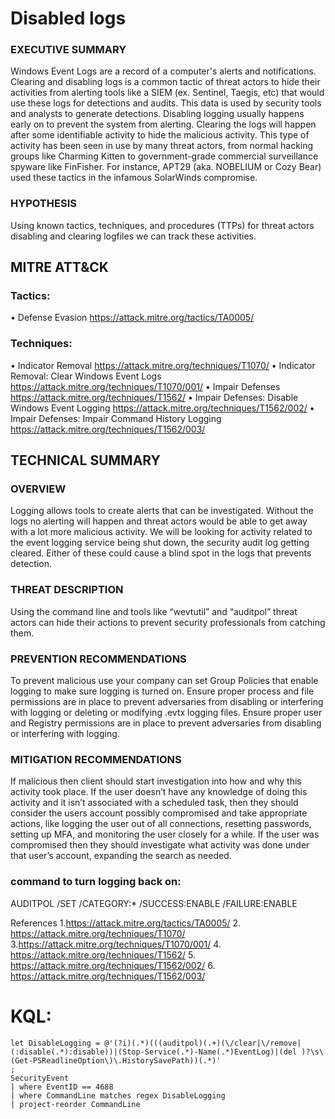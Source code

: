 # Disabled logs
### EXECUTIVE SUMMARY
Windows Event Logs are a record of a computer's alerts and notifications. Clearing and disabling logs is a common tactic of threat actors to hide their activities from alerting tools like a SIEM (ex. Sentinel, Taegis, etc) that would use these logs for detections and audits. This data is used by security tools and analysts to generate detections. Disabling logging usually happens early on to prevent the system from alerting. Clearing the logs will happen after some identifiable activity to hide the malicious activity. This type of activity has been seen in use by many threat actors, from normal hacking groups like Charming Kitten to government-grade commercial surveillance spyware like FinFisher. For instance, APT29 (aka.
NOBELIUM or Cozy Bear) used these tactics in the infamous SolarWinds compromise.

### HYPOTHESIS
Using known tactics, techniques, and procedures (TTPs) for threat actors disabling and clearing logfiles we can track these activities.

## MITRE ATT&CK
### Tactics:
• Defense Evasion https://attack.mitre.org/tactics/TA0005/

### Techniques:
• Indicator Removal https://attack.mitre.org/techniques/T1070/
• Indicator Removal: Clear Windows Event Logs https://attack.mitre.org/techniques/T1070/001/
• Impair Defenses https://attack.mitre.org/techniques/T1562/
• Impair Defenses: Disable Windows Event Logging https://attack.mitre.org/techniques/T1562/002/
• Impair Defenses: Impair Command History Logging https://attack.mitre.org/techniques/T1562/003/

## TECHNICAL SUMMARY
### OVERVIEW
Logging allows tools to create alerts that can be investigated. Without the logs no alerting will happen and threat actors would be able to get away with a lot more malicious activity. We will be looking for activity related to the event logging service being shut down, the security audit log getting cleared. Either of these could cause a blind spot in the logs that prevents detection.

### THREAT DESCRIPTION
Using the command line and tools like “wevtutil” and “auditpol” threat actors can hide their actions to prevent security professionals from catching them.

### PREVENTION RECOMMENDATIONS
To prevent malicious use your company can set Group Policies that enable logging to make sure logging is turned on. Ensure proper process and file permissions are in place to prevent adversaries from disabling or interfering with logging or deleting or modifying .evtx logging files. Ensure proper user and Registry permissions are in place to prevent adversaries from disabling or interfering with logging.

### MITIGATION RECOMMENDATIONS
If malicious then client should start investigation into how and why this activity took place. If the user doesn’t have any knowledge of doing this activity and it isn’t associated with a scheduled task, then they should consider the users account possibly compromised and take appropriate actions, like logging the user out of all connections, resetting passwords, setting up MFA, and monitoring the user closely for a while. If the user was compromised then they should investigate what activity was done under that user’s account, expanding the search as needed.

### command to turn logging back on:
AUDITPOL /SET /CATEGORY:* /SUCCESS:ENABLE /FAILURE:ENABLE

References
1.https://attack.mitre.org/tactics/TA0005/
2. https://attack.mitre.org/techniques/T1070/
3.https://attack.mitre.org/techniques/T1070/001/
4. https://attack.mitre.org/techniques/T1562/
5. https://attack.mitre.org/techniques/T1562/002/
6. https://attack.mitre.org/techniques/T1562/003/

# KQL:
```kql
let DisableLogging = @'(?i)(.*)(((auditpol)(.+)(\/clear|\/remove|(:disable(.*):disable))|(Stop-Service(.*)-Name(.*)EventLog)|(del )?\s\(Get-PSReadlineOption\)\.HistorySavePath))(.*)'
;
SecurityEvent
| where EventID == 4688
| where CommandLine matches regex DisableLogging
| project-reorder CommandLine
```